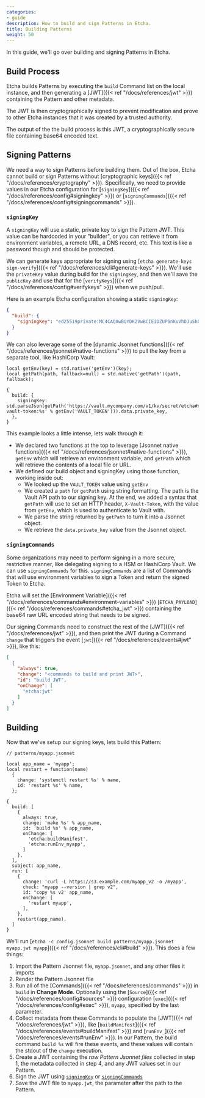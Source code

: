 ```yaml
---
categories:
- guide
description: How to build and sign Patterns in Etcha.
title: Building Patterns
weight: 50
---
```


In this guide, we'll go over building and signing Patterns in Etcha.

## Build Process

Etcha builds Patterns by executing the `build` Command list on the local instance, and then generating a [JWT]({{< ref "/docs/references/jwt" >}}) containing the Pattern and other metadata.

The JWT is then cryptographically signed to prevent modification and prove to other Etcha instances that it was created by a trusted authority.

The output of the the build process is this JWT, a cryptographically secure file containing base64 encoded text.

## Signing Patterns

We need a way to sign Patterns before building them.  Out of the box, Etcha cannot build or sign Patterns without [cryptographic keys]({{< ref "/docs/references/cryptography" >}}).  Specifically, we need to provide values in our Etcha configuration for [`signingKey`]({{< ref "/docs/references/config#signingkey" >}}) or [`signingCommands`]({{< ref "/docs/references/config#signingcommands" >}}).

### `signingKey`

A `signingKey` will use a static, private key to sign the Pattern JWT.  This value can be hardcoded in your "builder", or you can retrieve it from environment variables, a remote URL, a DNS record, etc.  This text is like a password though and should be protected.

We can generate keys appropriate for signing using [`etcha generate-keys sign-verify`]({{< ref "/docs/references/cli#generate-keys" >}}).  We'll use the `privateKey` value during build for the `signingKey`, and then we'll save the `publicKey` and use that for the [`verifyKeys`]({{< ref "/docs/references/config#verifykeys" >}}) when we push/pull.

Here is an example Etcha configuration showing a static `signingKey`:

```json
{
  "build": {
    "signingKey": "ed25519private:MC4CAQAwBQYDK2VwBCIEIDZUP0nKuVhDJu5h0QKAQVrZBLrDa9CA09SPJKj/21eG:qsX98cmrLW".
  }
}
```

We can also leverage some of the [dynamic Jsonnet functions]({{< ref "/docs/references/jsonnet#native-functions" >}}) to pull the key from a separate tool, like HashiCorp Vault:

```
local getEnv(key) = std.native('getEnv')(key);
local getPath(path, fallback=null) = std.native('getPath')(path, fallback);

{
  build: {
    signingKey: std.parseJson(getPath('https://vault.mycompany.com/v1/kv/secret/etcha#x-vault-token:%s' % getEnv('VAULT_TOKEN'))).data.private_key,
  },
}
```

This example looks a little intense, lets walk through it:

- We declared two functions at the top to leverage [Jsonnet native functions]({{< ref "/docs/references/jsonnet#native-functions" >}}), `getEnv` which will retrieve an environment variable, and `getPath` which will retrieve the contents of a local file or URL.
- We defined our build object and signingKey using those function, working inside out:
  - We looked up the `VAULT_TOKEN` value using `getEnv`
  - We created a `path` for `getPath` using string formatting.  The path is the Vault API path to our signing key.  At the end, we added a syntax that `getPath` will use to set an HTTP header, `X-Vault-Token`, with the value from `getEnv`, which is used to authenticate to Vault with.
  - We parse the string returned by `getPath` to turn it into a Jsonnet object.
  - We retrieve the `data.private_key` value from the Jsonnet object.

### `signingCommands`

Some organizations may need to perform signing in a more secure, restrictive manner, like delegating signing to a HSM or HashiCorp Vault.  We can use `signingCommands` for this.  `signingCommands` are a list of Commands that will use environment variables to sign a Token and return the signed Token to Etcha.

Etcha will set the [Environment Variable]({{< ref "/docs/references/commands#environment-variables" >}}) [`ETCHA_PAYLOAD`]({{< ref "/docs/references/commands#etcha_jwt" >}}) containing the base64 raw URL encoded string that needs to be signed.

Our signing Commands need to construct the rest of the [JWT]({{< ref "/docs/references/jwt" >}}), and then print the JWT during a Command `change` that triggers the event [`jwt`]({{< ref "/docs/references/events#jwt" >}}), like this:

```json
[
  {
    "always": true,
    "change": "<commands to build and print JWT>",
    "id": "build JWT",
    "onChange": [
      "etcha:jwt"
    ]
  }
]
```

## Building

Now that we've setup our signing keys, lets build this Pattern:

```
// patterns/myapp.jsonnet

local app_name = 'myapp';
local restart = function(name)
  {
    change: 'systemctl restart %s' % name,
    id: 'restart %s' % name,
  };

{
  build: [
    {
      always: true,
      change: 'make %s' % app_name,
      id: 'build %s' % app_name,
      onChange: [
        'etcha:buildManifest',
        'etcha:runEnv_myapp',
      ]
    },
  ],
  subject: app_name,
  run: [
    {
      change: 'curl -L https://s3.example.com/myapp_v2 -o /myapp',
      check: "myapp --version | grep v2",
      id: "copy %s v2' app_name,
      onChange: [
        'restart myapp',
      ],
    },
    restart(app_name),
  ]
}
```

We'll run [`etcha -c config.jsonnet build patterns/myapp.jsonnet myapp.jwt myapp`]({{< ref "/docs/references/cli#build" >}}).  This does a few things:

1. Import the Pattern Jsonnet file, `myapp.jsonnet`, and any other files it imports
2. Render the Pattern Jsonnet file
3. Run all of the [Commands]({{< ref "/docs/references/commands" >}}) in `build` in **Change Mode**.  Optionally using the [`Source`]({{< ref "/docs/references/config#sources" >}}) configuration [`exec`]({{< ref "/docs/references/config#exec" >}}), `myapp`, specified by the last parameter.
4. Collect metadata from these Commands to populate the [JWT]({{< ref "/docs/references/jwt" >}}), like [`buildManifest`]({{< ref "/docs/references/events#buildManifest" >}}) and [`runEnv_`]({{< ref "/docs/references/events#runEnv" >}}).  In our Pattern, the build command `build %s` will fire these events, and these values will contain the stdout of the `change` execution.
5. Create a JWT containing the _raw Pattern Jsonnet files_ collected in step 1, the metadata collected in step 4, and any JWT values set in our Pattern.
6. Sign the JWT using [`signingKey`](#signingkey) or [`signingCommands`](#signing-commands)
7. Save the JWT file to `myapp.jwt`, the parameter after the path to the Pattern.
